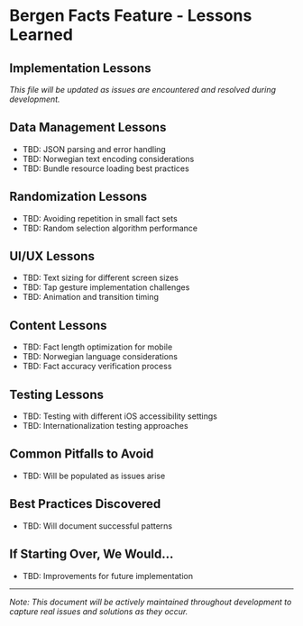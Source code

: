 # Bergen Facts Feature - Lessons Learned

## Implementation Lessons

*This file will be updated as issues are encountered and resolved during development.*

## Data Management Lessons
- TBD: JSON parsing and error handling
- TBD: Norwegian text encoding considerations
- TBD: Bundle resource loading best practices

## Randomization Lessons
- TBD: Avoiding repetition in small fact sets
- TBD: Random selection algorithm performance

## UI/UX Lessons
- TBD: Text sizing for different screen sizes
- TBD: Tap gesture implementation challenges
- TBD: Animation and transition timing

## Content Lessons
- TBD: Fact length optimization for mobile
- TBD: Norwegian language considerations
- TBD: Fact accuracy verification process

## Testing Lessons
- TBD: Testing with different iOS accessibility settings
- TBD: Internationalization testing approaches

## Common Pitfalls to Avoid
- TBD: Will be populated as issues arise

## Best Practices Discovered
- TBD: Will document successful patterns

## If Starting Over, We Would...
- TBD: Improvements for future implementation

---

*Note: This document will be actively maintained throughout development to capture real issues and solutions as they occur.*